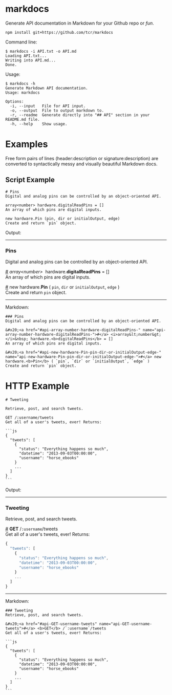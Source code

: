# markdocs

Generate API documentation in Markdown for your Github repo or *fun*.

```
npm install git+https://github.com/tcr/markdocs
```

Command line:

```
$ markdocs -i API.txt -o API.md
Loading API.txt...
Writing into API.md...
Done.
```

Usage:

```
$ markdocs -h
Generate Markdown API documentation.
Usage: markdocs

Options:
  -i, --input   File for API input.
  -o, --output  File to output markdown to.
  -r, --readme  Generate directly into "## API" section in your README.md file.
  -h, --help    Show usage.
```

# Examples

Free form pairs of lines (header:description or signature:description) are converted to syntactically messy and visually beautiful Markdown docs.


## Script Example

```
# Pins
Digital and analog pins can be controlled by an object-oriented API.

array<number> hardware.digitalReadPins = []
An array of which pins are digital inputs.

new hardware.Pin (pin, dir or initialOutput, edge)
Create and return `pin` object.
```

Output:

<hr>

### Pins
Digital and analog pins can be controlled by an object-oriented API.

&#x20;<a href="#api-array-number-hardware-digitalReadPins-" name="api-array-number-hardware-digitalReadPins-">#</a> <i>array&lt;number&gt;</i>&nbsp; hardware.<b>digitalReadPins</b> = []  
An array of which pins are digital inputs.

&#x20;<a href="#api-new-hardware-Pin-pin-dir-or-initialOutput-edge-" name="api-new-hardware-Pin-pin-dir-or-initialOutput-edge-">#</a> new hardware.<b>Pin</b> ( `pin`, `dir` or `initialOutput`, `edge` )  
Create and return `pin` object.

<hr>

Markdown:

```
### Pins
Digital and analog pins can be controlled by an object-oriented API.

&#x20;<a href="#api-array-number-hardware-digitalReadPins-" name="api-array-number-hardware-digitalReadPins-">#</a> <i>array&lt;number&gt;</i>&nbsp; hardware.<b>digitalReadPins</b> = []  
An array of which pins are digital inputs.

&#x20;<a href="#api-new-hardware-Pin-pin-dir-or-initialOutput-edge-" name="api-new-hardware-Pin-pin-dir-or-initialOutput-edge-">#</a> new hardware.<b>Pin</b> ( `pin`, `dir` or `initialOutput`, `edge` )  
Create and return `pin` object.
```


# HTTP Example

    # Tweeting

    Retrieve, post, and search tweets.

    GET /:username/tweets
    Get all of a user's tweets, ever! Returns: 

    ```js
    {
      "tweets": [
        {
          "status": "Everything happens so much",
          "datetime": "2013-09-03T00:00:00",
          "username": "horse_ebooks" 
        }
        ...
      ]
    }
    ```

Output:

<hr>

### Tweeting
Retrieve, post, and search tweets.

&#x20;<a href="#api-GET-username-tweets" name="api-GET-username-tweets">#</a> <b>GET</b> /`:username`/tweets  
Get all of a user's tweets, ever! Returns: 

```js
{
  "tweets": [
    {
      "status": "Everything happens so much",
      "datetime": "2013-09-03T00:00:00",
      "username": "horse_ebooks" 
    }
    ...
  ]
}
```


<hr>

Markdown:

    ### Tweeting
    Retrieve, post, and search tweets.

    &#x20;<a href="#api-GET-username-tweets" name="api-GET-username-tweets">#</a> <b>GET</b> /`:username`/tweets  
    Get all of a user's tweets, ever! Returns: 

    ```js
    {
      "tweets": [
        {
          "status": "Everything happens so much",
          "datetime": "2013-09-03T00:00:00",
          "username": "horse_ebooks" 
        }
        ...
      ]
    }
    ```